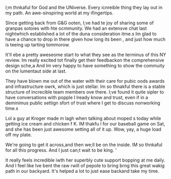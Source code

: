 I;m thnkaful for God and the UNiverse. Every icnreible thing they lay out in my path. An awe-sinspiring world at my ifingertips.

SInce getting back from G&G ooten, I;ve had te joy of sharing some of granpas sotoies with hte ocmmunity. We had an extensve chat last nightwhich established a lot of the duna consideration itme.s Im glad to have a chance to drop in there given how long its been , and just how much is teeing up tarting tommorow.

It'll ebe a pretty aweseome start to what they see as the terminus of this NY review. Im really excited tot finally get their feedbackon the comprehensive design sche,a And Im very happy to have something to show the commuity on the lumentaut side at last.

They have blown me out of the water with their care for pubic oods awards and infrastructure owrk, which is just stellar. Im so thnakful there is a stable structure of increcible team members ove there. I;ve found it quite sipler to have conversations with popple I lready know and trust, even if in a deminimus public settign sfort of trust where I get to discuss nonworking time.s

Lol a guy at Kroger made m lagh when talking about moped s today while getting ice cream and chicken f K. IM thakfu l for our baseball game on Sat, and she has been just awesome setting all of it up. Wow, yay, a huge load off my plate.

We're going to get it across,and then we;ll be on the inside. IM so thnkaful for all this progress. And I just can;t wait to be king. '

It really feels incredible iwth her superbly cute support bopping at me daily. And I feel like Ive bent the raw rwill of pepole to bring brng this great wakig path in our backyard. It's helped a lot to just ease backand take my time.

